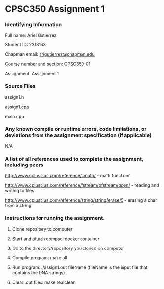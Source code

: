 # CPSC350 Assignment 1


### Identifying Information
Full name: Ariel Gutierrez

Student ID: 2318163

Chapman email: arigutierrez@chapman.edu

Course number and section: CPSC350-01

Assignment: Assignment 1

### Source Files
assign1.h

assign1.cpp

main.cpp

### Any known compile or runtime errors, code limitations, or deviations from the assignment specification (if applicable)
N/A

### A list of all references used to complete the assignment, including peers
http://www.cplusplus.com/reference/cmath/ - math functions

http://www.cplusplus.com/reference/fstream/ofstream/open/ - reading and writing to files

http://www.cplusplus.com/reference/string/string/erase/5 - erasing a char from a string

### Instructions for running the assignment.
1. Clone repository to computer

2. Start and attach compsci docker container

3. Go to the directory/repository you cloned on computer

4. Compile program: make all

5. Run program: ./assign1.out fileName (fileName is the input file that contains
the DNA strings)

6. Clear .out files: make realclean 


